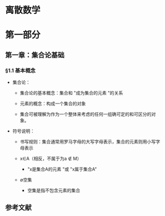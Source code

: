 # 离散数学

# 第一部分

## 第一章：集合论基础

### §1.1 基本概念

- 集合论：
   - 集合论的基本概念：集合和 "成为集合的元素 "的关系

   - 元素的概念：构成一个集合的对象

   - 集合可被理解为作为一个整体来考虑的任何一组确可定的和可区分的对象。
 
 - 符号说明：
   - 书写规则：集合通常用罗马字母的大写字母表示，集合的元素则用小写字母表示

   - x∈A（相反，不属于为а ∉ М）
     - "x是集合A的元素 "或 "x属于集合A"
   - ∅空集
     - 空集是指不包含元素的集合

## 参考文献
